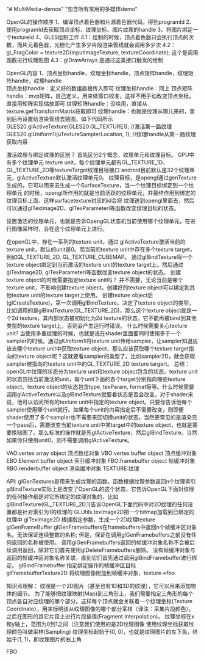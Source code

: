 "# MultiMedia-demos" 
"包含所有常用的多媒体demo"

OpenGL的操作顺序
1、编译顶点着色器和片源着色器代码，得到programId
2、使用programId去获取顶点坐标、纹理坐标、图片纹理的handle
3、将图片绑定一个textureId
4、GLES绘制工作
	4.1：绘制的时候，顶点着色器只会执行顶点的次数，而片元着色器，光栅化产生多少片段渲染管线就会调用多少次
	4.2：gl_FragColor = texture2D(inputImageTexture, textureCoordinate); 这个是调用函数进行纹理贴图
	4.3：glDrawArrays 是通过这类接口触发的绘制
	
OpenGL内容
1、顶点坐标handle，纹理坐标handle，顶点矩阵handle，纹理矩阵handle，纹理handle	
顶点坐标handle：定义好的数组直接传入即可
纹理坐标handle：同上
顶点矩阵handle：mvp矩阵，自己定义，用来做窗口校准，这样不用手动改变顶点坐标，直接用矩阵实现缩放即可
纹理矩阵handle：没啥用，直接从texture.getTransformMatrix获取即可
纹理handle：也就是纹理从哪儿来的，拿到后再设置给渲染管线去贴图，如下代码所示
GLES20.glActiveTexture(GLES20.GL_TEXTURE1); //激活第一路纹理
GLES20.glUniform1i(uTextureSamplerLocation, 1); //纹理handle从第一路纹理获取内容

激活纹理与绑定纹理的区别？
首先区分2个概念，纹理单元和纹理目标。
GPU中有多个纹理单元 texture unit，每个纹理单元都有GL_TEXTURE_1D、GL_TEXTURE_2D等textureTarget纹理目标接口
android目前默认是32个纹理单元，glActiveTexture默认激活纹理单元0。
纹理目标，是opengl通过genTexture生成的，它可以用来去生成一个SurfaceTexture，当一个纹理目标绑定到一个纹理单元
的时候，opengl所作用的就是当前活跃的纹理单元，并最终作用到绑定的纹理目标上面，这样surfacetexture对应的id会将
纹理送到opengl里面去，然后可以通过glTexImage2D、glTexParameteri等函数改变纹理目标的状态。

设置激活的纹理单元，也就是告诉OpengGL状态机当前使用哪个纹理单元，在进行图像采样时，会在这个纹理单元上进行。

在openGL中，存在一系列的texture unit，通过 glActiveTexture激活当前的texture unit，默认的unit是0。而当前的texture unit中存在多个texture target，例如GL_TEXTURE_2D, GL_TEXTURE_CUBEMAP。
通过glBindTexture将一个texture object绑定到当前激活的texture unit的texture target上。然后通过glTexImage2D, glTexParameteri等函数改变texture object的状态。
创建texture object的时候需要指定texture unit吗？
并不需要，无论当前是哪个texture unit，不影响创建texture object。创建好的texture object可以绑定到其他texture unit的texture target上使用。
创建texture object后(glCreateTexture)，第一次调用glBindTexture，决定了texture object的类型，比如调用的是glBindTexture(GL_TEXTURE_2D)，那么这个texture object就是一个2d texture，其内部状态被初始化为2d texture的状态，它不能再被bind到其他类型的texture target上，否则会产生运行时错误。
什么时候需要关心texture unit?
当使用多重纹理的时候，也就是说在shader里面要同时使用多于一个sampler的时候。通过glUniform1i将texture unit传给sampler，让sampler知道应该去哪个texture unit中获取texture object，那么应该获取哪个texture target指向的texture object呢？这就要看sampler的类型了。比如sampler2D，就会获取sampler被指向的texture unit中的GL_TEXTURE_2D texture targert。
总结：
openGL中纹理的状态分为texture unit和texture object包含的状态。texture unit的状态包括当前激活的unit，每个unit下面的各个target分别指向哪些texture object。texture object的状态包含type, texParam, format等等。什么时候需要调用glActiveTexture以及glBindTexture就要看状态是否会改变。对于shader来说，他可以访问所有的texture unit中指定的texture object。只要你告诉他每个sampler使用哪个unit就行。如果每个unit的内容指定后不需要改变，则即便shader使用了多个sampler也不需要来回切换unit的状态。当然更常见的是渲染完一个pass后，需要改变当前texture unit中某target中的texture object，也就是需要换贴图了。那么标准的操作就是先glActiveTexture，然后glBindTexture。当然如果你只使用unit0，则不需要调用glActiveTexture。

VAO:vertex array object 顶点数组对象
VBO:vertex buffer object 顶点缓冲对象
EBO:Element buffer object 索引缓冲对象
FBO:framebuffer object 帧缓冲对象
RBO:renderbuffer object 渲染缓冲对象
TEXTURE:纹理


API:
glGenTextures是用来生成纹理的函数。函数根据纹理参数返回n个纹理索引
glBindTexture实际上是改变了OpenGL的这个状态，它告诉OpenGL下面对纹理的任何操作都是对它所绑定的纹理对象的，比如glBindTexture(GL_TEXTURE_2D,1)告诉OpenGL下面代码中对2D纹理的任何设置都是针对索引为1的纹理的
GLUtils.texImage2D把一个bitmap加载到已绑定的纹理中
glTexImage2D 根据指定参数，生成一个2D纹理texture
glGenFrameBuffer glGenFramebuffers在framebuffers中返回n个帧缓冲区对象名。无法保证连续整数的名称; 但是，保证在调用glGenFramebuffers之前没有任何返回的名称被使用。
调用glGenFramebuffers返回的帧缓冲对象名称不会被后续调用返回，除非它们首先使用glDeleteFramebuffers删除。
没有帧缓冲对象与返回的帧缓冲区对象名称关联，直到它们首先通过调用glBindFramebuffer进行绑定。
glBindFramebuffer 指定绑定操作的帧缓冲区目标
glFramebufferTexture2D  将纹理图像附加到帧缓冲对象，texture->fbo



知识点理解：
纹理是一个2D图片（甚至也有1D和3D的纹理），它可以用来添加物体的细节。
为了能够把纹理映射(Map)到三角形上，我们需要指定三角形的每个顶点各自对应纹理的哪个部分。这样每个顶点就会关联着一个纹理坐标(Texture Coordinate），用来标明该从纹理图像的哪个部分采样（译注：采集片段颜色）。之后在图形的其它片段上进行片段插值(Fragment Interpolation)。
纹理坐标在x和y轴上，范围为0到1之间（注意我们使用的是2D纹理图像
使用纹理坐标获取纹理颜色叫做采样(Sampling)
纹理坐标起始于(0, 0)，也就是纹理图片的左下角，终始于(1, 1)，即纹理图片的右上角

FBO



